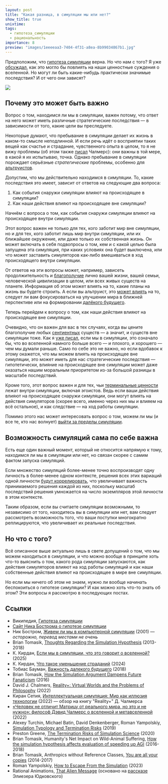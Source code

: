 ```yaml
---
layout: post
title: "Какая разница, в симуляции мы или нет?"
show_title: true
unixtime: 
tags:
  - гипотеза_симуляции
  - рациональность
importance: 8
preview: "images/1eeeeaa3-7404-4f31-a8ea-8b99034867b1.jpg"
---
```

Предположим, что [гипотеза симуляции](https://ru.wikipedia.org/wiki/%D0%93%D0%B8%D0%BF%D0%BE%D1%82%D0%B5%D0%B7%D0%B0_%D1%81%D0%B8%D0%BC%D1%83%D0%BB%D1%8F%D1%86%D0%B8%D0%B8) верна. Но что нам с того? Я уже [обсуждал](a7.html), как это могло бы повлиять на наши ценностные суждения о вселенной. Но могут ли быть какие-нибудь практически значимые последствия? И от чего они зависят?

<img src="images/1eeeeaa3-7404-4f31-a8ea-8b99034867b1.jpg"/>

## Почему это может быть важно

Вопрос о том, находимся ли мы в симуляции, важен потому, что ответ на него может иметь различные стратегические последствия — в зависимости от того, какие цели вы преследуете.

Некоторые думают, что пребывание в симуляции делает их жизнь в каком-то смысле неподлинной. И если речь идёт о восприятии таких вещей как счастье и страдание, чувственного опыта в целом, то я не вижу проблемы (об этом также [писал](https://tjournal.ru/523960) Чалмерс): они важны в той мере, в какой я их испытываю, точка. Однако пребывание в симуляции порождает серьёзные _стратегические_ проблемы, особенно для [альтруистов](https://ru.wikipedia.org/wiki/%D0%AD%D1%84%D1%84%D0%B5%D0%BA%D1%82%D0%B8%D0%B2%D0%BD%D1%8B%D0%B9_%D0%B0%D0%BB%D1%8C%D1%82%D1%80%D1%83%D0%B8%D0%B7%D0%BC).

Допустим, что мы действительно находимся в симуляции. То, какие последствия это имеет, зависит от ответов на следующие два вопроса:
1. Как события снаружи симуляции влияют на происходящее в симуляции?
2. Как наши действия влияют на происходящее вне симуляции?

Начнём с вопроса о том, как события снаружи симуляции влияют на происходящее внутри симуляции.

Этот вопрос важен не только для тех, кого заботит мир вне симуляции, но и для тех, кого заботит лишь мир внутри симуляции, или их ближайшее окружение, или даже только их собственная жизнь. Он может включать в себя подвопросы о том, кем и с какой целью была запущена эта симуляция, при каких условиях она будет выключена, или что может заставить симуляторов как-либо вмешиваться в ход происходящего внутри симуляции.

От ответов на эти вопросы может, например, зависеть продолжительность и [благополучие](https://plato.stanford.edu/entries/well-being/) лично вашей жизни, вашей семьи, человеческой цивилизации в целом, или всех живых существ на планете. Информация об этом может влиять на то, какие планы на жизнь вы будете строить. А если вы альтруист, это [может влиять](https://longtermrisk.org/files/how-the-simulation-argument-dampens-future-fanaticism.pdf) на то, следует ли вам фокусироваться на улучшении мира в ближней перспективе или на формировании [далёкого будущего](https://reducingsuffering.github.io/tobias-baumann-the-importance-of-the-far-future.html).

Теперь перейдем к вопросу о том, как наши действия влияют на происходящее вне симуляции.

Очевидно, что он важен для вас в тех случаях, когда вы цените благополучие любых [сентиентных](466.html) существ — а значит, и существ вне симуляции тоже. Как я [уже писал](a7.html), если мы в симуляции, это означало бы, что во вселенной намного больше всего — и плохого, и хорошего — чем мы думали раньше. Само по себе это не важно, но если вдобавок к этому окажется, что мы можем влиять на происходящее вне симуляции, это может иметь для нас стратегические последствия — гипотетически, влияние на происходящее вне симуляции может даже оказаться нашим моральным приоритетом из-за большой разницы в масштабе последствий.

Кроме того, этот вопрос важен и для тех, чьи [терминальные ценности](https://reducingsuffering.github.io/lukas-gloor-means-and-ends.html) лежат внутри симуляции, включая эгоистов. Ведь если ваши действия влияют на происходящее снаружи симуляции, они могут влиять на действия симуляторов (скорее всего, именно через них мы и влияем на всё остальное), и как следствие — на ход работы симуляции.

Помимо этого нас может интересовать вопрос о том, можем ли мы (и все те, кто нас волнует) [выйти за пределы симуляции](https://files.theseedsofscience.org/2023/How_to_Escape_From_the_Simulation.pdf).

## Возможность симуляций сама по себе важна

Есть еще один важный момент, который не относится напрямую к тому, находимся ли мы в симуляции или нет, но связан скорее с самим фактом запуска симуляций.

Если множество симуляций более-менее точно воспроизводят одну личность в более-менее одном контексте, решения всех этих вариаций одной личности [будут коррелировать](https://reducing-suffering.org/anthropics-without-reference-classes/#Update_Feb_2015_You_are_all_your_copies), что увеличивает важность принимаемого решения каждой из них, поскольку масштаб последствий решения умножается на число экземпляров этой личности в этом контексте.

Таким образом, если вы считаете симуляции возможными, то независимо от того, находитесь вы в симуляции или нет, вам следует рассмотреть возможность того, что ваши поступки многократно реплицируются, что увеличивает их реальные последствия.

## Но что с того?

Всё описанное выше актуально лишь в свете допущений о том, что мы можем находиться в симуляции, и что можно вообще в принципе хоть что-то выяснить о том, какого рода симуляции запускаются, как действия симуляторов влияют на ход работы симуляций и как наши собственные действия влияют на происходящее в мире вне симуляции.

Но если мы ничего об этом не знаем, нужно ли вообще начинать беспокоиться о гипотезе симуляции? И как можно хоть что-то знать об этом? Эти вопросы я рассмотрю в последующих постах.

## Ссылки

- Википедия, [Гипотеза симуляции](https://ru.wikipedia.org/wiki/%D0%93%D0%B8%D0%BF%D0%BE%D1%82%D0%B5%D0%B7%D0%B0_%D1%81%D0%B8%D0%BC%D1%83%D0%BB%D1%8F%D1%86%D0%B8%D0%B8)
- [Сайт Ника Бострома о гипотезе симуляции](https://simulation-argument.com/)
- Ник Бостром, [Живем ли мы в компьютерной симуляции](https://habr.com/ru/articles/516598/) (2001) — _осторожно, перевод местами не очень_
- Brian Tomasik, [Thoughts Regarding the Simulation Hypothesis](https://reducing-suffering.org/thoughts-regarding-simulation-hypothesis/) (2013-2018)
- К. Кирдан, [Если мы в симуляции, что это говорит о вселенной?](https://kkirdan.github.io/blog/a7.html) (2025)
- К. Кирдан, [Что такое уменьшение страданий](https://reducingsuffering.github.io/what-is-suffering-reduction.html) (2024)
- Тобиас Бауман, [Важность далекого будущего](https://reducingsuffering.github.io/tobias-baumann-the-importance-of-the-far-future.html) (2018)
- Brian Tomasik, [How the Simulation Argument
Dampens Future Fanaticism](https://longtermrisk.org/files/how-the-simulation-argument-dampens-future-fanaticism.pdf) (2016)
- David J. Chalmers, [Reality+: Virtual Worlds and the Problems of Philosophy](https://philpapers.org/rec/CHARVW) (2022)
- Киран Сетия, [Интеллектуальная симуляция: Мир как иллюзия технологии](https://vk.com/@-210202656-realnost-virtualnye-miry-i-problemy-filosofii-devid-chalmers) (2022) — обзор на книгу "Reality+" Д. Чалмерса
- [«Человек не отличит Матрицу от реального мира, но это и не нужно»: философ Дэвид Чалмерс о вселенной и метавселенной](https://tjournal.ru/523960) (2022)
- Alexey Turchin, Michael Batin, David Denkenberger, Roman Yampolskiy, [Simulation Typology and Termination Risks](https://arxiv.org/abs/1905.05792) (2019)
- Preston Greene, [The Termination Risks of Simulation Science](https://philarchive.org/rec/GRETTR-5) (2020)
- Brian Tomasik, Humanity's Net Impact on Wild-Animal Suffering, [How the simulation hypothesis affects evaluation of speeding up AGI](https://reducing-suffering.org/humanitys-net-impact-on-wild-animal-suffering/#How_the_simulation_hypothesis_affects_evaluation_of_speeding_up_AGI) (2016-2018)
- Brian Tomasik, Anthropics without Reference Classes, [You are all your copies](https://reducing-suffering.org/anthropics-without-reference-classes/#Update_Feb_2015_You_are_all_your_copies) (2014-2017)
- Roman Yampolskiy, [How to Escape From the Simulation](https://files.theseedsofscience.org/2023/How_to_Escape_From_the_Simulation.pdf) (2023)
- Rational Animations, [That Alien Message](https://www.youtube.com/watch?v=fVN_5xsMDdg) (основано на [рассказе](https://www.lesswrong.com/posts/5wMcKNAwB6X4mp9og/that-alien-message) Элиезера Юдковского)
